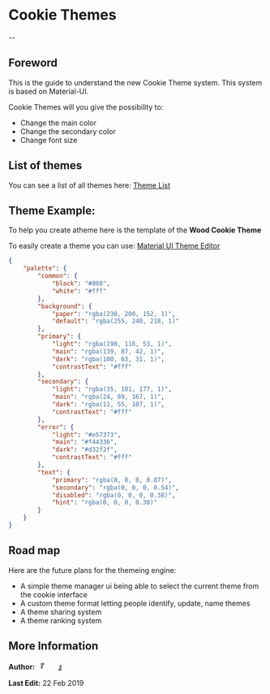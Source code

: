 # Cookie Themes
--

## Foreword

This is the guide to understand the new Cookie Theme system. This system is based on Material-UI.

Cookie Themes will you give the possibility to:

 - Change the main color
 - Change the secondary color
 - Change font size

## List of themes

You can see a list of all themes here: [Theme List](LIST.md)

## Theme Example:

To help you create atheme here is the template of the **Wood Cookie Theme** 

To easily create a theme you can use: [Material UI Theme Editor](https://in-your-saas.github.io/material-ui-theme-editor/)

```json
{
    "palette": {
        "common": {
            "black": "#000",
            "white": "#fff"
        },
        "background": {
            "paper": "rgba(230, 200, 152, 1)",
            "default": "rgba(255, 240, 218, 1)"
        },
        "primary": {
            "light": "rgba(190, 116, 53, 1)",
            "main": "rgba(139, 87, 42, 1)",
            "dark": "rgba(100, 63, 31, 1)",
            "contrastText": "#fff"
        },
        "secondary": {
            "light": "rgba(35, 101, 177, 1)",
            "main": "rgba(24, 89, 167, 1)",
            "dark": "rgba(11, 55, 107, 1)",
            "contrastText": "#fff"
        },
        "error": {
            "light": "#e57373",
            "main": "#f44336",
            "dark": "#d32f2f",
            "contrastText": "#fff"
        },
        "text": {
            "primary": "rgba(0, 0, 0, 0.87)",
            "secondary": "rgba(0, 0, 0, 0.54)",
            "disabled": "rgba(0, 0, 0, 0.38)",
            "hint": "rgba(0, 0, 0, 0.38)"
        }
    }
}
```

## Road map

Here are the future plans for the themeing engine:

 - A simple theme manager ui being able to select the current theme from the cookie interface
 - A custom theme format letting people identify, update, name themes
 - A theme sharing system
 - A theme ranking system

## More Information


**Author:** **『　　』**

**Last Edit:** 22 Feb 2019
 
